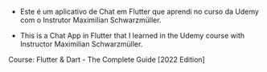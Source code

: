  - Este é um aplicativo de Chat em Flutter que aprendi no curso da Udemy com o Instrutor Maximilian Schwarzmüller.

 - This is a Chat App in Flutter that I learned in the Udemy course with Instructor Maximilian Schwarzmüller.

Course: Flutter & Dart - The Complete Guide [2022 Edition]
